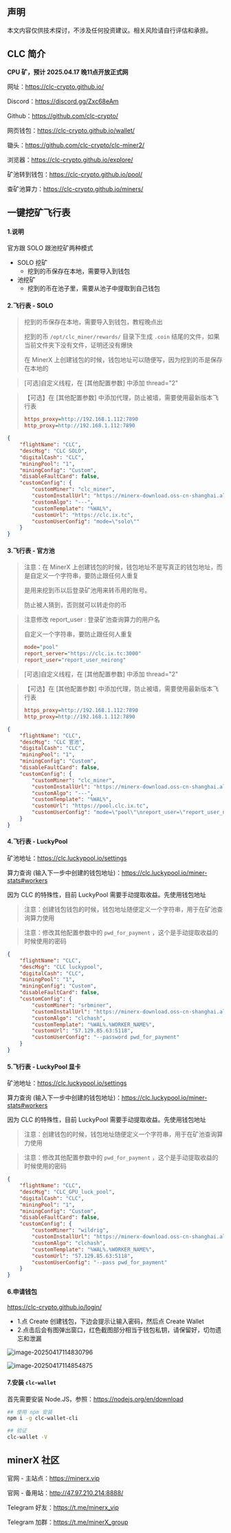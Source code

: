 

## 声明

本文内容仅供技术探讨，不涉及任何投资建议。相关风险请自行评估和承担。



## CLC 简介

**CPU 矿，预计 2025.04.17 晚11点开放正式网**

网址：https://clc-crypto.github.io/

Discord：https://discord.gg/Zxc68eAm

Github：https://github.com/clc-crypto/

网页钱包：https://clc-crypto.github.io/wallet/

锄头：https://github.com/clc-crypto/clc-miner2/

浏览器：https://clc-crypto.github.io/explore/

矿池转到钱包：https://clc-crypto.github.io/pool/

查矿池算力：https://clc-crypto.github.io/miners/



## 一键挖矿飞行表

#### 1.说明

官方跟 SOLO 跟池挖矿两种模式

- SOLO 挖矿
  - 挖到的币保存在本地，需要导入到钱包
- 池挖矿
  - 挖到的币在池子里，需要从池子中提取到自己钱包



#### 2.飞行表 - SOLO

> 挖到的币保存在本地，需要导入到钱包，教程晚点出
>
> 挖到的币 `/opt/clc_miner/rewards/` 目录下生成 `.coin` 结尾的文件，如果当前文件夹下没有文件，证明还没有爆快
>
> 在 MinerX 上创建钱包的时候，钱包地址可以随便写，因为挖到的币是保存在本地的

> [可选]自定义线程，在 [其他配置参数] 中添加 thread="2"



>  【可选】在 [其他配置参数] 中添加代理，防止被墙，需要使用最新版本飞行表
>
> ```ini
> https_proxy=http://192.168.1.112:7890
> http_proxy=http://192.168.1.112:7890
> ```



```json
{
    "flightName": "CLC",
    "descMsg": "CLC SOLO",
    "digitalCash": "CLC",
    "miningPool": "1",
    "miningConfig": "Custom",
    "disableFaultCard": false,
    "customConfig": {
        "customMiner": "clc_miner",
        "customInstallUrl": "https://minerx-download.oss-cn-shanghai.aliyuncs.com/20250416_clc/clc_miner-20250416.15.tar.gz",
        "customAlgo": "---",
        "customTemplate": "%WAL%",
        "customUrl": "https://clc.ix.tc",
        "customUserConfig": "mode=\"solo\""
    }
}
```



#### 3.飞行表 - 官方池

> 注意：在 MinerX 上创建钱包的时候，钱包地址不是写真正的钱包地址，而是自定义一个字符串，要防止跟任何人重复
>
> 是用来挖到币以后登录矿池用来转币用的账号。
>
> 防止被人猜到，否则就可以转走你的币



> 注意修改 report_user : 登录矿池查询算力的用户名
>
> 自定义一个字符串，要防止跟任何人重复
>
> ```ini
> mode="pool"
> report_server="https://clc.ix.tc:3000"
> report_user="report_user_neirong"
> ```



> [可选]自定义线程，在 [其他配置参数] 中添加 thread="2"



>  【可选】在 [其他配置参数] 中添加代理，防止被墙，需要使用最新版本飞行表
>
> ```ini
> https_proxy=http://192.168.1.112:7890
> http_proxy=http://192.168.1.112:7890
> ```





```json
{
    "flightName": "CLC",
    "descMsg": "CLC 官池",
    "digitalCash": "CLC",
    "miningPool": "1",
    "miningConfig": "Custom",
    "disableFaultCard": false,
    "customConfig": {
        "customMiner": "clc_miner",
        "customInstallUrl": "https://minerx-download.oss-cn-shanghai.aliyuncs.com/20250416_clc/clc_miner-20250416.15.tar.gz",
        "customAlgo": "---",
        "customTemplate": "%WAL%",
        "customUrl": "https://pool.clc.ix.tc",
        "customUserConfig": "mode=\"pool\"\nreport_user=\"report_user_neirong\"\nreport_server=\"https://clc.ix.tc:3000\""
    }
}
```



#### 4.飞行表 - LuckyPool

矿池地址：https://clc.luckypool.io/settings

算力查询 (输入下一步中创建的钱包地址)：https://clc.luckypool.io/miner-stats#workers

因为 CLC 的特殊性，目前 LuckyPool 需要手动提取收益。先使用钱包地址



> 注意：创建钱包钱包的时候，钱包地址随便定义一个字符串，用于在矿池查询算力使用

> 注意：修改其他配置参数中的 `pwd_for_payment` ，这个是手动提取收益的时候使用的密码



```json
{
    "flightName": "CLC",
    "descMsg": "CLC luckypool",
    "digitalCash": "CLC",
    "miningPool": "1",
    "miningConfig": "Custom",
    "disableFaultCard": false,
    "customConfig": {
        "customMiner": "srbminer",
        "customInstallUrl": "https://minerx-download.oss-cn-shanghai.aliyuncs.com/20250416_clc/srbminer-2.8.5.1.tar.gz",
        "customAlgo": "clchash",
        "customTemplate": "%WAL%.%WORKER_NAME%",
        "customUrl": "57.129.85.63:5118",
        "customUserConfig": "--password pwd_for_payment"
    }
}
```



#### 5.飞行表 - LuckyPool 显卡

矿池地址：https://clc.luckypool.io/settings

算力查询 (输入下一步中创建的钱包地址)：https://clc.luckypool.io/miner-stats#workers

因为 CLC 的特殊性，目前 LuckyPool 需要手动提取收益。先使用钱包地址

> 注意：创建钱包的时候，钱包地址随便定义一个字符串，用于在矿池查询算力使用

> 注意：修改其他配置参数中的 `pwd_for_payment` ，这个是手动提取收益的时候使用的密码

```json
{
    "flightName": "CLC",
    "descMsg": "CLC_GPU_luck_pool",
    "digitalCash": "CLC",
    "miningPool": "1",
    "miningConfig": "Custom",
    "disableFaultCard": false,
    "customConfig": {
        "customMiner": "wildrig",
        "customInstallUrl": "https://minerx-download.oss-cn-shanghai.aliyuncs.com/20250416_clc/wildrig-0.42.8.3.tar.gz",
        "customAlgo": "clchash",
        "customTemplate": "%WAL%.%WORKER_NAME%",
        "customUrl": "57.129.85.63:5118",
        "customUserConfig": "--pass pwd_for_payment"
    }
}
```



#### 6.申请钱包

https://clc-crypto.github.io/login/

- 1.点 Create 创建钱包，下边会提示让输入密码，然后点 Create Wallet
- 2.点击后会有图弹出窗口，红色截图部分相当于钱包私钥，请保留好，切勿遗忘和泄漏





![image-20250417114830796](./images/image-20250417114830796.png)



![image-20250417114854875](./images/image-20250417114854875.png)





#### 7.安装 `clc-wallet`

首先需要安装  Node.JS，参照：https://nodejs.org/en/download

```sh
## 使用 npm 安装
npm i -g clc-wallet-cli

## 验证
clc-wallet -V
```



## minerX 社区

官网 - 主站点：https://minerx.vip

官网 - 备用站：http://47.97.210.214:8888/

Telegram 好友：https://t.me/minerx_vip

Telegram 加群：https://t.me/minerX_group



